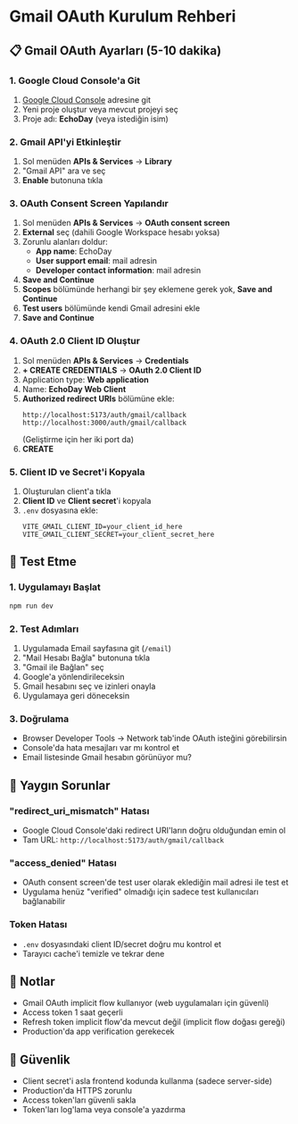 # Gmail OAuth Kurulum Rehberi

## 📋 Gmail OAuth Ayarları (5-10 dakika)

### 1. Google Cloud Console'a Git
1. [Google Cloud Console](https://console.cloud.google.com) adresine git
2. Yeni proje oluştur veya mevcut projeyi seç
3. Proje adı: **EchoDay** (veya istediğin isim)

### 2. Gmail API'yi Etkinleştir
1. Sol menüden **APIs & Services** → **Library**
2. "Gmail API" ara ve seç
3. **Enable** butonuna tıkla

### 3. OAuth Consent Screen Yapılandır
1. Sol menüden **APIs & Services** → **OAuth consent screen**
2. **External** seç (dahili Google Workspace hesabı yoksa)
3. Zorunlu alanları doldur:
   - **App name**: EchoDay
   - **User support email**: mail adresin
   - **Developer contact information**: mail adresin
4. **Save and Continue**
5. **Scopes** bölümünde herhangi bir şey eklemene gerek yok, **Save and Continue**
6. **Test users** bölümünde kendi Gmail adresini ekle
7. **Save and Continue**

### 4. OAuth 2.0 Client ID Oluştur
1. Sol menüden **APIs & Services** → **Credentials**
2. **+ CREATE CREDENTIALS** → **OAuth 2.0 Client ID**
3. Application type: **Web application**
4. Name: **EchoDay Web Client**
5. **Authorized redirect URIs** bölümüne ekle:
   ```
   http://localhost:5173/auth/gmail/callback
   http://localhost:3000/auth/gmail/callback
   ```
   (Geliştirme için her iki port da)
6. **CREATE**

### 5. Client ID ve Secret'i Kopyala
1. Oluşturulan client'a tıkla
2. **Client ID** ve **Client secret**'i kopyala
3. `.env` dosyasına ekle:
   ```env
   VITE_GMAIL_CLIENT_ID=your_client_id_here
   VITE_GMAIL_CLIENT_SECRET=your_client_secret_here
   ```

## 🧪 Test Etme

### 1. Uygulamayı Başlat
```bash
npm run dev
```

### 2. Test Adımları
1. Uygulamada Email sayfasına git (`/email`)
2. "Mail Hesabı Bağla" butonuna tıkla
3. "Gmail ile Bağlan" seç
4. Google'a yönlendirileceksin
5. Gmail hesabını seç ve izinleri onayla
6. Uygulamaya geri döneceksin

### 3. Doğrulama
- Browser Developer Tools → Network tab'inde OAuth isteğini görebilirsin
- Console'da hata mesajları var mı kontrol et
- Email listesinde Gmail hesabın görünüyor mu?

## 🚨 Yaygın Sorunlar

### "redirect_uri_mismatch" Hatası
- Google Cloud Console'daki redirect URI'ların doğru olduğundan emin ol
- Tam URL: `http://localhost:5173/auth/gmail/callback`

### "access_denied" Hatası
- OAuth consent screen'de test user olarak eklediğin mail adresi ile test et
- Uygulama henüz "verified" olmadığı için sadece test kullanıcıları bağlanabilir

### Token Hatası
- `.env` dosyasındaki client ID/secret doğru mu kontrol et
- Tarayıcı cache'i temizle ve tekrar dene

## 📝 Notlar

- Gmail OAuth implicit flow kullanıyor (web uygulamaları için güvenli)
- Access token 1 saat geçerli
- Refresh token implicit flow'da mevcut değil (implicit flow doğası gereği)
- Production'da app verification gerekecek

## 🔐 Güvenlik

- Client secret'i asla frontend kodunda kullanma (sadece server-side)
- Production'da HTTPS zorunlu
- Access token'ları güvenli sakla
- Token'ları log'lama veya console'a yazdırma